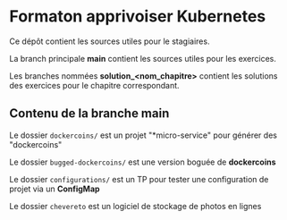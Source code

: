 # Formaton apprivoiser Kubernetes

Ce dépôt contient les sources utiles pour le stagiaires.

La branch principale **main** contient les sources utiles pour les exercices.

Les branches nommées **solution_<nom_chapitre>** contient les solutions des exercices pour le chapitre correspondant.

## Contenu de la branche main

Le dossier `dockercoins/` est un projet "*micro-service" pour générer des "dockercoins"

Le dossier `bugged-dockercoins/` est une version boguée de **dockercoins**

Le dossier `configurations/` est un TP pour tester une configuration de projet via un **ConfigMap**

Le dossier `chevereto` est un logiciel de stockage de photos en lignes




